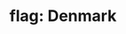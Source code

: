 ---
layout: smileys&emotion
title: "flag: Denmark"
emoji: flag_denmark
permalink: 🇩🇰.html
image: assets/img/3moji/flag_denmark.png
---